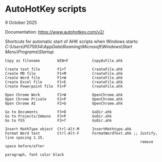 # AutoHotKey scripts
9 October 2025



Documentation: https://www.autohotkey.com/v2/



Shortcuts for automatic start of AHK scripts when Windows starts:
*C:\Users\P075934\AppData\Roaming\Microsoft\Windows\Start Menu\Programs\Startup*



```
Copy as filename		WIN+F	 		CopyAsFile.ahk

Create text file		F1+T           	CreateFile.ahk
Create MD file          F1+M           	CreateFile.ahk
Create Word file        F1+W           	CreateFile.ahk
Create Excel file       F1+E           	CreateFile.ahk
Create Powerpoint file  F1+P           	CreateFile.ahk

Open Chrome	Work		F2+W			OpenChrome.ahk
Open Chrome	Private  	F2+P			OpenChrome.ahk
Open Chrome	AI  		F2+G			OpenChrome.ahk

Go to Documents			F3+D			GoDir.ahk
Go to Projects/Immuno	F3+P			GoDir.ahk
Go to FSS				F3+f			GoDir.ahk

Insert MathType object	Ctrl-Alt-M		InsertMathtype.ahk
Format Word text		Ctrl-Alt-F		FormatWordText.ahk ;; Justify, line spacing 1.15,
															  remove space before/after
                                                              paragraph, font color black

```

